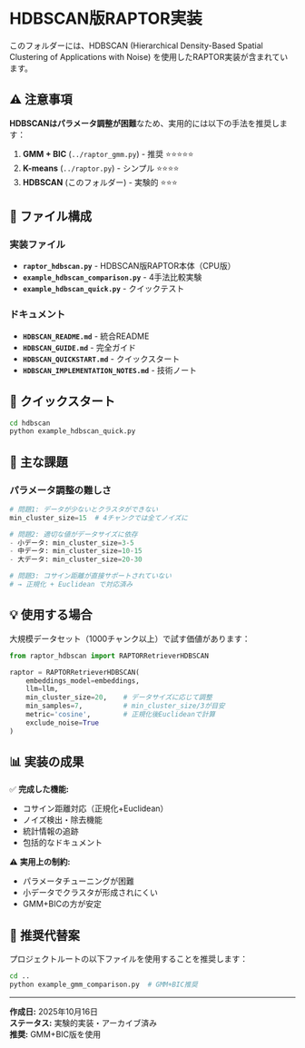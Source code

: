 # HDBSCAN版RAPTOR実装

このフォルダーには、HDBSCAN (Hierarchical Density-Based Spatial Clustering of Applications with Noise) を使用したRAPTOR実装が含まれています。

## ⚠️ 注意事項

**HDBSCANはパラメータ調整が困難**なため、実用的には以下の手法を推奨します：

1. **GMM + BIC** (`../raptor_gmm.py`) - 推奨 ⭐⭐⭐⭐⭐
2. **K-means** (`../raptor.py`) - シンプル ⭐⭐⭐⭐
3. **HDBSCAN** (このフォルダー) - 実験的 ⭐⭐⭐

## 📁 ファイル構成

### 実装ファイル
- **`raptor_hdbscan.py`** - HDBSCAN版RAPTOR本体（CPU版）
- **`example_hdbscan_comparison.py`** - 4手法比較実験
- **`example_hdbscan_quick.py`** - クイックテスト

### ドキュメント
- **`HDBSCAN_README.md`** - 統合README
- **`HDBSCAN_GUIDE.md`** - 完全ガイド
- **`HDBSCAN_QUICKSTART.md`** - クイックスタート
- **`HDBSCAN_IMPLEMENTATION_NOTES.md`** - 技術ノート

## 🚀 クイックスタート

```bash
cd hdbscan
python example_hdbscan_quick.py
```

## 🎯 主な課題

### パラメータ調整の難しさ

```python
# 問題1: データが少ないとクラスタができない
min_cluster_size=15  # 4チャンクでは全てノイズに

# 問題2: 適切な値がデータサイズに依存
- 小データ: min_cluster_size=3-5
- 中データ: min_cluster_size=10-15  
- 大データ: min_cluster_size=20-30

# 問題3: コサイン距離が直接サポートされていない
# → 正規化 + Euclidean で対応済み
```

## 💡 使用する場合

大規模データセット（1000チャンク以上）で試す価値があります：

```python
from raptor_hdbscan import RAPTORRetrieverHDBSCAN

raptor = RAPTORRetrieverHDBSCAN(
    embeddings_model=embeddings,
    llm=llm,
    min_cluster_size=20,    # データサイズに応じて調整
    min_samples=7,          # min_cluster_size/3が目安
    metric='cosine',        # 正規化後Euclideanで計算
    exclude_noise=True
)
```

## 📊 実装の成果

✅ **完成した機能:**
- コサイン距離対応（正規化+Euclidean）
- ノイズ検出・除去機能
- 統計情報の追跡
- 包括的なドキュメント

⚠️ **実用上の制約:**
- パラメータチューニングが困難
- 小データでクラスタが形成されにくい
- GMM+BICの方が安定

## 🔗 推奨代替案

プロジェクトルートの以下ファイルを使用することを推奨します：

```bash
cd ..
python example_gmm_comparison.py  # GMM+BIC推奨
```

---

**作成日:** 2025年10月16日  
**ステータス:** 実験的実装・アーカイブ済み  
**推奨:** GMM+BIC版を使用
